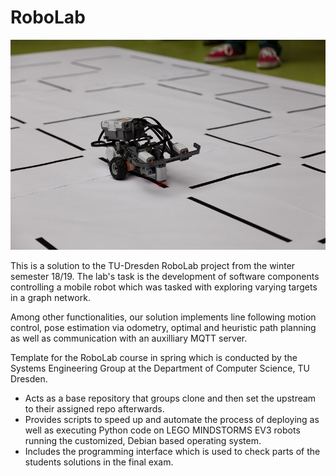 # RoboLab

![Robot image](<robot.jpg>)

This is a solution to the TU-Dresden RoboLab project from the winter semester 18/19. The lab's task is the development of software components controlling a mobile robot which was tasked with exploring varying targets in a graph network.

Among other functionalities, our solution implements line following motion control, pose estimation via odometry, optimal and heuristic path planning as well as communication with an auxilliary MQTT server.

Template for the RoboLab course in spring which is conducted by the Systems Engineering Group at the Department of Computer Science, TU Dresden.

* Acts as a base repository that groups clone and then set the upstream to their assigned repo afterwards.
* Provides scripts to speed up and automate the process of deploying as well as executing Python code on LEGO MINDSTORMS EV3 robots running the customized, Debian based operating system.
* Includes the programming interface which is used to check parts of the students solutions in the final exam.
